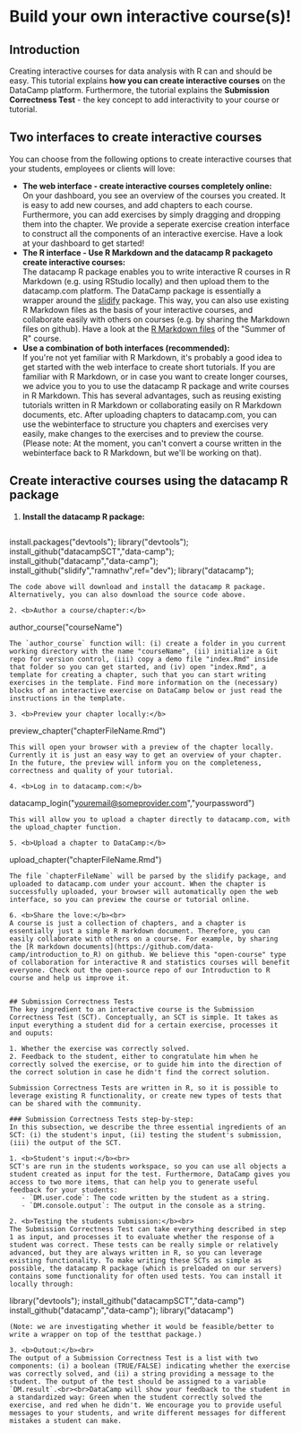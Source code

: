 # Build your own interactive course(s)!

## Introduction
Creating interactive courses for data analysis with R can and should be easy. This tutorial explains <b>how you can create interactive courses</b> on the DataCamp platform. Furthermore, the tutorial explains the <b>Submission Correctness Test</b> - the key concept to add interactivity to your course or tutorial.

## Two interfaces to create interactive courses
You can choose from the following options to create interactive courses that your students, employees or clients will love:
- <b>The web interface - create interactive courses completely online:</b><br>
On your dashboard, you see an overview of the courses you created. It is easy to add new courses, and add chapters to each course. Furthermore, you can add exercises by simply dragging and dropping them into the chapter. We provide a seperate exercise creation interface to construct all the components of an interactive exercise. Have a look at your dashboard to get started!
- <b>The R interface - Use R Markdown and the datacamp R packageto create interactive courses:</b><br>
The datacamp R package enables you to write interactive R courses in R Markdown (e.g. using RStudio locally) and then upload them to the datacamp.com platform. The DataCamp package is essentially a wrapper around the [slidify](http://slidify.org/) package. This way, you can also use existing R Markdown files as the basis of your interactive courses, and collaborate easily with others on courses (e.g. by sharing the Markdown files on github). Have a look at the [R Markdown files](https://github.com/data-camp/introduction_to_R) of the "Summer of R" course.
- <b>Use a combination of both interfaces (recommended):</b><br>
If you're not yet familiar with R Markdown, it's probably a good idea to get started with the web interface to create short tutorials. If you are familiar with R Markdown, or in case you want to create longer courses, we advice you to you to use the datacamp R package and write courses in R Markdown. This has several advantages, such as reusing existing tutorials written in R Markdown or collaborating easily on R Markdown documents, etc. After uploading chapters to datacamp.com, you can use the webinterface to structure you chapters and exercises very easily, make changes to the exercises and to preview the course. (Please note: At the moment, you can't convert a course written in the webinterface back to R Markdown, but we'll be working on that).

## Create interactive courses using the datacamp R package
1. <b>Install the datacamp R package:</b>
    ```
install.packages("devtools"); library("devtools");
install_github("datacampSCT","data-camp");
install_github("datacamp","data-camp");
install_github("slidify","ramnathv",ref="dev");
library("datacamp");
```
The code above will download and install the datacamp R package. Alternatively, you can also download the source code above.

2. <b>Author a course/chapter:</b>
   ```
author_course("courseName")
```
The `author_course` function will: (i) create a folder in you current working directory with the name "courseName", (ii) initialize a Git repo for version control, (iii) copy a demo file "index.Rmd" inside that folder so you can get started, and (iv) open "index.Rmd", a template for creating a chapter, such that you can start writing exercises in the template. Find more information on the (necessary) blocks of an interactive exercise on DataCamp below or just read the instructions in the template.

3. <b>Preview your chapter locally:</b>
   ```
preview_chapter("chapterFileName.Rmd")
```
This will open your browser with a preview of the chapter locally. Currently it is just an easy way to get an overview of your chapter. In the future, the preview will inform you on the completeness, correctness and quality of your tutorial.

4. <b>Log in to datacamp.com:</b>
   ```
datacamp_login("youremail@someprovider.com","yourpassword")
```
This will allow you to upload a chapter directly to datacamp.com, with the upload_chapter function.

5. <b>Upload a chapter to DataCamp:</b>
   ```
upload_chapter("chapterFileName.Rmd")
```
The file `chapterFileName` will be parsed by the slidify package, and uploaded to datacamp.com under your account. When the chapter is successfully uploaded, your browser will automatically open the web interface, so you can preview the course or tutorial online.

6. <b>Share the love:</b><br>
A course is just a collection of chapters, and a chapter is essentially just a simple R markdown document. Therefore, you can easily collaborate with others on a course. For example, by sharing the [R markdown documents](https://github.com/data-camp/introduction_to_R) on github. We believe this "open-course" type of collaboration for interactive R and statistics courses will benefit everyone. Check out the open-source repo of our Introduction to R course and help us improve it.


## Submission Correctness Tests
The key ingredient to an interactive course is the Submission Correctness Test (SCT). Conceptually, an SCT is simple. It takes as input everything a student did for a certain exercise, processes it and ouputs:

1. Whether the exercise was correctly solved.
2. Feedback to the student, either to congratulate him when he correctly solved the exercise, or to guide him into the direction of the correct solution in case he didn't find the correct solution.

Submission Correctness Tests are written in R, so it is possible to leverage existing R functionality, or create new types of tests that can be shared with the community.

### Submission Correctness Tests step-by-step:
In this subsection, we describe the three essential ingredients of an SCT: (i) the student's input, (ii) testing the student's submission, (iii) the output of the SCT.

1. <b>Student's input:</b><br>
SCT's are run in the students workspace, so you can use all objects a student created as input for the test. Furthermore, DataCamp gives you access to two more items, that can help you to generate useful feedback for your students:
   - `DM.user.code`: The code written by the student as a string.
   - `DM.console.output`: The output in the console as a string.

2. <b>Testing the students submission:</b><br>
The Submission Correctness Test can take everything described in step 1 as input, and processes it to evaluate whether the response of a student was correct. These tests can be really simple or relatively advanced, but they are always written in R, so you can leverage existing functionality. To make writing these SCTs as simple as possible, the datacamp R package (which is preloaded on our servers) contains some functionality for often used tests. You can install it locally through:
   ```
library("devtools");
install_github("datacampSCT","data-camp")
install_github("datacamp","data-camp");
library("datacamp")
```
(Note: we are investigating whether it would be feasible/better to write a wrapper on top of the testthat package.)

3. <b>Outout:</b><br>
The output of a Submission Correctness Test is a list with two components: (i) a boolean (TRUE/FALSE) indicating whether the exercise was correctly solved, and (ii) a string providing a message to the student. The output of the test should be assigned to a variable `DM.result`.<br><br>DataCamp will show your feedback to the student in a standardized way: Green when the student correctly solved the exercise, and red when he didn't. We encourage you to provide useful messages to your students, and write different messages for different mistakes a student can make.
